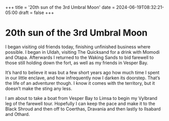 +++
title = '20th sun of the 3rd Umbral Moon'
date = 2024-06-19T08:32:21-05:00
draft = false
+++

# 20th sun of the 3rd Umbral Moon

I began visiting old friends today, finishing unfinished business where possible. I began in Uldah, visiting The Quicksand for a drink with Momodi and Otapa. Afterwards I returned to the Waking Sands to bid farewell to those still holding down the fort, as well as my friends in Vesper Bay. 

It’s hard to believe it was but a few short years ago how much time I spent in our little enclave, and how infrequently now I darken its doorstep. That’s the life of an adventurer though. I know it comes with the territory, but it doesn’t make the sting any less.

I am about to take a boat from Vesper Bay to Limsa to begin my Vylbrand leg of the farewell tour. Hopefully I can keep the pace and make it to the Black Shroud and then off to Coerthas, Dravania and then lastly to Ilsabard and Othard.

